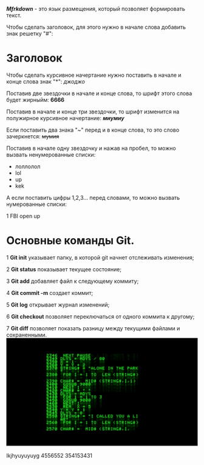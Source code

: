 ***Mfrkdown*** - это язык размещения, который позволяет формировать текст.

Чтобы сделать заголовок, для этого нужно в начале слова добавить знак решетку "#":

# Заголовок

Чтобы сделать курсивное начертание нужно поставить в начале и конце слова знак "*":
*джоджо*

Поставив две звездочки в начале и конце слова, то шрифт этого слова будет жирныйм:
**6666**

Поставив в начале и конце три звездочки, то шрифт изменится на полужирное курсивное начертание:
***миумиу***

Если поставить два знака "~" перед и в конце слова, то это слово зачеркнется:
~~мумия~~

Поставив в начале одну звездочку и нажав на пробел, то можно вызвать ненумерованные списки:

* лоллолол
* lol
* up
* kek

А если поставить цифры 1,2,3... перед словами, то можно вызвать нумерованные списки:

1 FBI open up

# Основные команды Git.

1 **Git init** указывает папку, в которой git начнет отслеживать изменения;

2 **Git status** показывает текущее состояние;

3 **Git add** добавляет файл к следующему коммиту;

4 **Git commit -m** создает коммит;

5 **Git log** открывает журнал изменений;

6 **Git checkout** позволяет переключаться от одного коммита к другому;

7 **Git diff** позволяет показать разницу между текущими файлами и сохраненными.
![Привет!](photo.jpg)

lkjhyuyuyuyg
4556552 354153431
